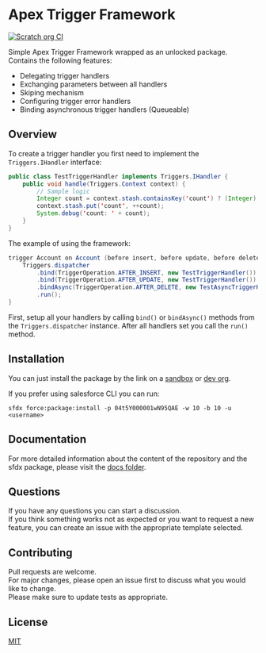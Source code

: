 # Apex Trigger Framework

[![Scratch org CI](https://github.com/IlyaMatsuev/Apex-Trigger-Framework/actions/workflows/scratch-org-ci.yml/badge.svg?branch=main)](https://github.com/IlyaMatsuev/Apex-Trigger-Framework/actions/workflows/scratch-org-ci.yml)

Simple Apex Trigger Framework wrapped as an unlocked package. Contains the following features:

-   Delegating trigger handlers
-   Exchanging parameters between all handlers
-   Skiping mechanism
-   Configuring trigger error handlers
-   Binding asynchronous trigger handlers (Queueable)

## Overview

To create a trigger handler you first need to implement the `Triggers.IHandler` interface:

```java
public class TestTriggerHandler implements Triggers.IHandler {
    public void handle(Triggers.Context context) {
        // Sample logic
        Integer count = context.stash.containsKey('count') ? (Integer) context.stash.get('count') : 0;
        context.stash.put('count', ++count);
        System.debug('count: ' + count);
    }
}
```

The example of using the framework:

```java
trigger Account on Account (before insert, before update, before delete, after insert, after update, after delete) {
	Triggers.dispatcher
        .bind(TriggerOperation.AFTER_INSERT, new TestTriggerHandler())
        .bind(TriggerOperation.AFTER_UPDATE, new TestTriggerHandler())
        .bindAsync(TriggerOperation.AFTER_DELETE, new TestAsyncTriggerHandler())
        .run();
}
```

First, setup all your handlers by calling `bind()` or `bindAsync()` methods from the `Triggers.dispatcher` instance. After all handlers set you call the `run()` method.

## Installation

You can just install the package by the link on a [sandbox](https://test.salesforce.com/packaging/installPackage.apexp?p0=04t5Y000001wN95QAE) or [dev org](https://login.salesforce.com/packaging/installPackage.apexp?p0=04t5Y000001wN95QAE).

If you prefer using salesforce CLI you can run:

```
sfdx force:package:install -p 04t5Y000001wN95QAE -w 10 -b 10 -u <username>
```

## Documentation

For more detailed information about the content of the repository and the sfdx package, please visit the [docs folder](docs).

## Questions

If you have any questions you can start a discussion.  
If you think something works not as expected or you want to request a new feature, you can create an issue with the appropriate template selected.

## Contributing

Pull requests are welcome.  
For major changes, please open an issue first to discuss what you would like to change.  
Please make sure to update tests as appropriate.

## License

[MIT](LICENSE)
